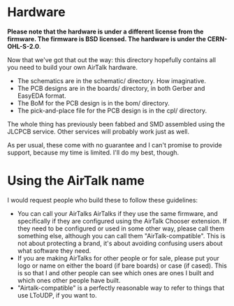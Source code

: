 # Hardware

**Please note that the hardware is under a different license from the firmware.  The firmware is BSD licensed.  The hardware is under the CERN-OHL-S-2.0**.

Now that we've got that out the way: this directory hopefully contains all you need to build your own AirTalk hardware.

* The schematics are in the schematic/ directory.  How imaginative.
* The PCB designs are in the boards/ directory, in both Gerber and EasyEDA format.
* The BoM for the PCB design is in the bom/ directory.
* The pick-and-place file for the PCB design is in the cpl/ directory.

The whole thing has previously been fabbed and SMD assembled using the JLCPCB service.  Other services will probably work just as well.

As per usual, these come with no guarantee and I can't promise to provide support, because my time is limited.  I'll do my best, though.


# Using the AirTalk name

I would request people who build these to follow these guidelines:

* You can call your AirTalks AirTalks if they use the same firmware, and specifically if they are configured using the AirTalk Chooser extension.  If they need to be configured or used in some other way, please call them something else, although you can call them "AirTalk-compatible".  This is not about protecting a brand, it's about avoiding confusing users about what software they need.
* If you are making AirTalks for other people or for sale, please put your logo or name on either the board (if bare boards) or case (if cased).  This is so that I and other people can see which ones are ones I built and which ones other people have built.
* "Airtalk-compatible" is a perfectly reasonable way to refer to things that use LToUDP, if you want to.
